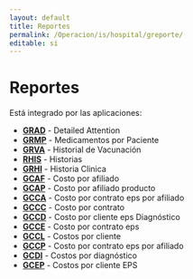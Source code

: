 ```yaml
---
layout: default
title: Reportes
permalink: /Operacion/is/hospital/greporte/
editable: si
---
```


# Reportes

Está integrado por las aplicaciones:

* [**GRAD**](http://docs.oasiscom.com/Operacion/is/hospital/greporte/grad) - Detailed Attention
* [**GRMP**](http://docs.oasiscom.com/Operacion/is/hospital/greporte/grmp) - Medicamentos por Paciente
* [**GRVA**](http://docs.oasiscom.com/Operacion/is/hospital/greporte/grva) - Historial de Vacunación
* [**RHIS**](http://docs.oasiscom.com/Operacion/is/hospital/greporte/rhis) - Historias
* [**GRHI**](http://docs.oasiscom.com/Operacion/is/hospital/greporte/grhi) - Historia Clinica  
* [**GCAF**](http://docs.oasiscom.com/Operacion/is/hospital/greporte/gcaf) - Costo por afiliado   
* [**GCAP**](http://docs.oasiscom.com/Operacion/is/hospital/greporte/gcap) - Costo por afiliado producto  
* [**GCCA**](http://docs.oasiscom.com/Operacion/is/hospital/greporte/gcca) - Costo por contrato eps por afiliado  
* [**GCCC**](http://docs.oasiscom.com/Operacion/is/hospital/greporte/gccc) - Costo por contrato  
* [**GCCD**](http://docs.oasiscom.com/Operacion/is/hospital/greporte/gccd) - Costo por cliente eps Diagnóstico  
* [**GCCE**](http://docs.oasiscom.com/Operacion/is/hospital/greporte/gcce) - Costo por contrato eps  
* [**GCCL**](http://docs.oasiscom.com/Operacion/is/hospital/greporte/gccl) - Costos por cliente  
* [**GCCP**](http://docs.oasiscom.com/Operacion/is/hospital/greporte/gccp) - Costo por contrato eps por afiliado  
* [**GCDI**](http://docs.oasiscom.com/Operacion/is/hospital/greporte/gcdi) - Costos por diagnóstico  
* [**GCEP**](http://docs.oasiscom.com/Operacion/is/hospital/greporte/gcep) - Costos por cliente EPS  
  





 



